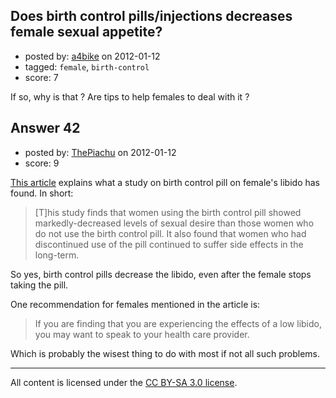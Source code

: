 ## Does birth control pills/injections decreases female sexual appetite?

- posted by: [a4bike](https://stackexchange.com/users/-1/47-a4bike) on 2012-01-12
- tagged: `female`, `birth-control`
- score: 7

If so, why is that ? Are tips to help females to deal with it ?


## Answer 42

- posted by: [ThePiachu](https://stackexchange.com/users/-1/60-thepiachu) on 2012-01-12
- score: 9

<p><a href="http://www.epigee.org/guide/pill_sex.html">This article</a> explains what a study on birth control pill on female's libido has found. In short:</p>

<blockquote>
  <p>[T]his study finds that women using the birth control pill showed markedly-decreased levels of sexual desire than those women who do not use the birth control pill. It also found that women who had discontinued use of the pill continued to suffer side effects in the long-term.</p>
</blockquote>

<p>So yes, birth control pills decrease the libido, even after the female stops taking the pill.</p>

<p>One recommendation for females mentioned in the article is:</p>

<blockquote>
  <p>If you are finding that you are experiencing the effects of a low libido, you may want to speak to your health care provider.</p>
</blockquote>

<p>Which is probably the wisest thing to do with most if not all such problems.</p>




---

All content is licensed under the [CC BY-SA 3.0 license](https://creativecommons.org/licenses/by-sa/3.0/).
